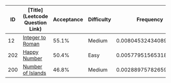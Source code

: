 |ID|[Title](Leetcode Question Link)|Acceptance|Difficulty|Frequency|
|----|-----|----|---|---|
|12|[Integer to Roman]( https://leetcode.com/problems/integer-to-roman)|55.1%|Medium|0.008045324340891412|
|202|[Happy Number]( https://leetcode.com/problems/happy-number)|50.4%|Easy|0.005779515653180723|
|200|[Number of Islands]( https://leetcode.com/problems/number-of-islands)|46.8%|Medium|0.0028897578265903614|
